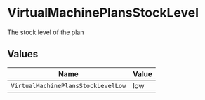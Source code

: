 # VirtualMachinePlansStockLevel

The stock level of the plan


## Values

| Name                               | Value                              |
| ---------------------------------- | ---------------------------------- |
| `VirtualMachinePlansStockLevelLow` | low                                |